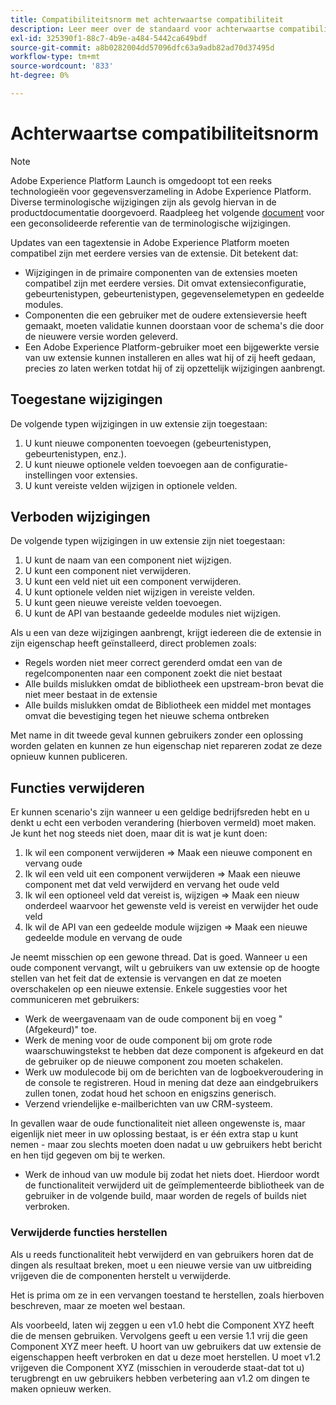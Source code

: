 ```yaml
---
title: Compatibiliteitsnorm met achterwaartse compatibiliteit
description: Leer meer over de standaard voor achterwaartse compatibiliteit in Adobe Experience Platform die ervoor zorgt dat bijgewerkte versies van tagextensies compatibel zijn met eerdere versies.
exl-id: 325390f1-88c7-4b9e-a484-5442ca649bdf
source-git-commit: a8b0282004dd57096dfc63a9adb82ad70d37495d
workflow-type: tm+mt
source-wordcount: '833'
ht-degree: 0%

---
```


# Achterwaartse compatibiliteitsnorm

>[!NOTE]
>
>Adobe Experience Platform Launch is omgedoopt tot een reeks technologieën voor gegevensverzameling in Adobe Experience Platform. Diverse terminologische wijzigingen zijn als gevolg hiervan in de productdocumentatie doorgevoerd. Raadpleeg het volgende [document](../term-updates.md) voor een geconsolideerde referentie van de terminologische wijzigingen.

Updates van een tagextensie in Adobe Experience Platform moeten compatibel zijn met eerdere versies van de extensie. Dit betekent dat:

* Wijzigingen in de primaire componenten van de extensies moeten compatibel zijn met eerdere versies.  Dit omvat extensieconfiguratie, gebeurtenistypen, gebeurtenistypen, gegevenselemetypen en gedeelde modules.
* Componenten die een gebruiker met de oudere extensieversie heeft gemaakt, moeten validatie kunnen doorstaan voor de schema&#39;s die door de nieuwere versie worden geleverd.
* Een Adobe Experience Platform-gebruiker moet een bijgewerkte versie van uw extensie kunnen installeren en alles wat hij of zij heeft gedaan, precies zo laten werken totdat hij of zij opzettelijk wijzigingen aanbrengt.

## Toegestane wijzigingen

De volgende typen wijzigingen in uw extensie zijn toegestaan:

1. U kunt nieuwe componenten toevoegen (gebeurtenistypen, gebeurtenistypen, enz.).
1. U kunt nieuwe optionele velden toevoegen aan de configuratie-instellingen voor extensies.
1. U kunt vereiste velden wijzigen in optionele velden.

## Verboden wijzigingen

De volgende typen wijzigingen in uw extensie zijn niet toegestaan:

1. U kunt de naam van een component niet wijzigen.
1. U kunt een component niet verwijderen.
1. U kunt een veld niet uit een component verwijderen.
1. U kunt optionele velden niet wijzigen in vereiste velden.
1. U kunt geen nieuwe vereiste velden toevoegen.
1. U kunt de API van bestaande gedeelde modules niet wijzigen.

Als u een van deze wijzigingen aanbrengt, krijgt iedereen die de extensie in zijn eigenschap heeft geïnstalleerd, direct problemen zoals:

* Regels worden niet meer correct gerenderd omdat een van de regelcomponenten naar een component zoekt die niet bestaat
* Alle builds mislukken omdat de bibliotheek een upstream-bron bevat die niet meer bestaat in de extensie
* Alle builds mislukken omdat de Bibliotheek een middel met montages omvat die bevestiging tegen het nieuwe schema ontbreken

Met name in dit tweede geval kunnen gebruikers zonder een oplossing worden gelaten en kunnen ze hun eigenschap niet repareren zodat ze deze opnieuw kunnen publiceren.

## Functies verwijderen

Er kunnen scenario&#39;s zijn wanneer u een geldige bedrijfsreden hebt en u denkt u echt een verboden verandering (hierboven vermeld) moet maken.  Je kunt het nog steeds niet doen, maar dit is wat je kunt doen:

1. Ik wil een component verwijderen => Maak een nieuwe component en vervang oude
1. Ik wil een veld uit een component verwijderen => Maak een nieuwe component met dat veld verwijderd en vervang het oude veld
1. Ik wil een optioneel veld dat vereist is, wijzigen => Maak een nieuw onderdeel waarvoor het gewenste veld is vereist en verwijder het oude veld
1. Ik wil de API van een gedeelde module wijzigen => Maak een nieuwe gedeelde module en vervang de oude

Je neemt misschien op een gewone thread.  Dat is goed.  Wanneer u een oude component vervangt, wilt u gebruikers van uw extensie op de hoogte stellen van het feit dat de extensie is vervangen en dat ze moeten overschakelen op een nieuwe extensie.  Enkele suggesties voor het communiceren met gebruikers:

* Werk de weergavenaam van de oude component bij en voeg &quot;(Afgekeurd)&quot; toe.
* Werk de mening voor de oude component bij om grote rode waarschuwingstekst te hebben dat deze component is afgekeurd en dat de gebruiker op de nieuwe component zou moeten schakelen.
* Werk uw modulecode bij om de berichten van de logboekveroudering in de console te registreren.  Houd in mening dat deze aan eindgebruikers zullen tonen, zodat houd het schoon en enigszins generisch.
* Verzend vriendelijke e-mailberichten van uw CRM-systeem.

In gevallen waar de oude functionaliteit niet alleen ongewenste is, maar eigenlijk niet meer in uw oplossing bestaat, is er één extra stap u kunt nemen - maar zou slechts moeten doen nadat u uw gebruikers hebt bericht en hen tijd gegeven om bij te werken.

* Werk de inhoud van uw module bij zodat het niets doet.  Hierdoor wordt de functionaliteit verwijderd uit de geïmplementeerde bibliotheek van de gebruiker in de volgende build, maar worden de regels of builds niet verbroken.

### Verwijderde functies herstellen

Als u reeds functionaliteit hebt verwijderd en van gebruikers horen dat de dingen als resultaat breken, moet u een nieuwe versie van uw uitbreiding vrijgeven die de componenten herstelt u verwijderde.

Het is prima om ze in een vervangen toestand te herstellen, zoals hierboven beschreven, maar ze moeten wel bestaan.

Als voorbeeld, laten wij zeggen u een v1.0 hebt die Component XYZ heeft die de mensen gebruiken.  Vervolgens geeft u een versie 1.1 vrij die geen Component XYZ meer heeft.  U hoort van uw gebruikers dat uw extensie de eigenschappen heeft verbroken en dat u deze moet herstellen.  U moet v1.2 vrijgeven die Component XYZ (misschien in verouderde staat-dat tot u) terugbrengt en uw gebruikers hebben verbetering aan v1.2 om dingen te maken opnieuw werken.
